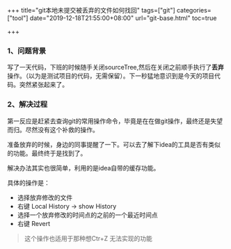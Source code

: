 +++
title="git本地未提交被丢弃的文件如何找回"
tags=["git"]
categories=["tool"]
date="2019-12-18T21:55:00+08:00"
url="git-base.html"
toc=true

+++


### 1、问题背景

写了一天代码，下班的时候随手关闭sourceTree,然后在关闭之前顺手执行了**丢弃**操作。（以为是测试项目的代码，无需保留）。下一秒猛地意识到是今天的项目代码。突然紧张起来了。



### 2、解决过程

第一反应是赶紧去查询git的常用操作命令，毕竟是在在做git操作，最终还是失望而归。尽然没有这个补救的操作。

准备放弃的时候，身边的同事提醒了一下。可以去了解下idea的工具是否有类似的功能。最终终于是找到了。

解决办法其实也很简单，利用的是idea自带的缓存功能。

具体的操作是：

+ 选择放弃修改的文件
+ 右键 Local History -> show History
+ 选择一个放弃修改的时间点的之前的一个最近时间点
+ 右键 Revert

> 这个操作也适用于那种想Ctr+Z 无法实现的功能

